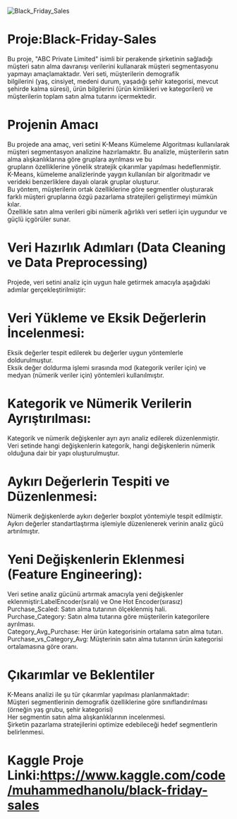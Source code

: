 ![Black_Friday_Sales](https://github.com/user-attachments/assets/fba46fa0-6b40-4486-a677-73181dc355da)
# Proje:Black-Friday-Sales
Bu proje, "ABC Private Limited" isimli bir perakende şirketinin sağladığı müşteri satın alma davranışı verilerini kullanarak müşteri segmentasyonu yapmayı amaçlamaktadır. Veri seti, müşterilerin demografik <br/> bilgilerini (yaş, cinsiyet, medeni durum, yaşadığı şehir kategorisi, mevcut şehirde kalma süresi), ürün bilgilerini (ürün kimlikleri ve kategorileri) ve müşterilerin toplam satın alma tutarını içermektedir. <br/> 
# Projenin Amacı
Bu projede ana amaç, veri setini K-Means Kümeleme Algoritması kullanılarak müşteri segmentasyon analizine hazırlamaktır. Bu analizle, müşterilerin satın alma alışkanlıklarına göre gruplara ayrılması ve bu <br/> grupların özelliklerine yönelik stratejik çıkarımlar yapılması hedeflenmiştir. <br/> 
K-Means, kümeleme analizlerinde yaygın kullanılan bir algoritmadır ve verideki benzerliklere dayalı olarak gruplar oluşturur.<br/> 
Bu yöntem, müşterilerin ortak özelliklerine göre segmentler oluşturarak farklı müşteri gruplarına özgü pazarlama stratejileri geliştirmeyi mümkün kılar.<br/> 
Özellikle satın alma verileri gibi nümerik ağırlıklı veri setleri için uygundur ve güçlü içgörüler sunar.<br/> 
# Veri Hazırlık Adımları (Data Cleaning ve Data Preprocessing)
Projede, veri setini analiz için uygun hale getirmek amacıyla aşağıdaki adımlar gerçekleştirilmiştir:<br/> 
# Veri Yükleme ve Eksik Değerlerin İncelenmesi:
Eksik değerler tespit edilerek bu değerler uygun yöntemlerle doldurulmuştur.<br/> 
Eksik değer doldurma işlemi sırasında mod (kategorik veriler için) ve medyan (nümerik veriler için) yöntemleri kullanılmıştır.<br/> 
# Kategorik ve Nümerik Verilerin Ayrıştırılması:
Kategorik ve nümerik değişkenler ayrı ayrı analiz edilerek düzenlenmiştir.<br/> 
Veri setinde hangi değişkenlerin kategorik, hangi değişkenlerin nümerik olduğuna dair bir yapı oluşturulmuştur.<br/> 
# Aykırı Değerlerin Tespiti ve Düzenlenmesi:
Nümerik değişkenlerde aykırı değerler boxplot yöntemiyle tespit edilmiştir.<br/> 
Aykırı değerler standartlaştırma işlemiyle düzenlenerek verinin analiz gücü artırılmıştır.<br/> 
# Yeni Değişkenlerin Eklenmesi (Feature Engineering):
Veri setine analiz gücünü artırmak amacıyla yeni değişkenler eklenmiştir:LabelEncoder(sıralı) ve One Hot Encoder(sırasız)<br/> 
Purchase_Scaled: Satın alma tutarının ölçeklenmiş hali.<br/> 
Purchase_Category: Satın alma tutarına göre müşterilerin kategorilere ayrılması.<br/> 
Category_Avg_Purchase: Her ürün kategorisinin ortalama satın alma tutarı.<br/> 
Purchase_vs_Category_Avg: Müşterinin satın alma tutarının ürün kategorisi ortalamasına göre oranı.<br/> 
# Çıkarımlar ve Beklentiler
K-Means analizi ile şu tür çıkarımlar yapılması planlanmaktadır:<br/> 
Müşteri segmentlerinin demografik özelliklerine göre sınıflandırılması (örneğin yaş grubu, şehir kategorisi)<br/> 
Her segmentin satın alma alışkanlıklarının incelenmesi.<br/> 
Şirketin pazarlama stratejilerini optimize edebileceği hedef segmentlerin belirlenmesi.<br/> 
 # Kaggle Proje Linki:https://www.kaggle.com/code/muhammedhanolu/black-friday-sales 
